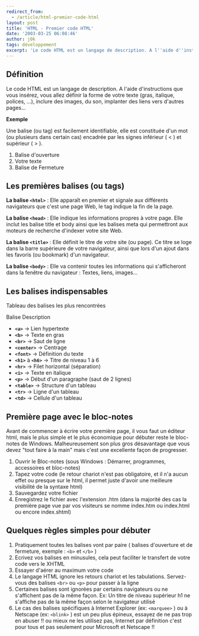 ```yaml
---
redirect_from:
  - /article/html-premier-code-html
layout: post
title: 'HTML - Premier code HTML'
date: '2003-03-25 06:08:46'
author: j0k
tags: développement
excerpt: 'Le code HTML est un langage de description. A l''aide d''instructions que vous insérez, vous allez définir la forme de votre texte (gras, italique, polices, ...), inclure des images, du son, implanter des liens vers d''autres pages...'
---
```


## **Définition**
Le code HTML est un langage de description. A l'aide d'instructions que vous insérez, vous allez définir la forme de votre texte (gras, italique, polices, ...), inclure des images, du son, implanter des liens vers d'autres pages...

  **Exemple**

 Une balise (ou tag) est facilement identifiable, elle est constituée d'un mot (ou plusieurs dans certain cas) encadrée par les signes inférieur ( < ) et supérieur ( > ).


 1. Balise d'ouverture
 2. Votre texte
 3. Balise de Fermeture

## **Les premières balises (ou tags)**

 **La balise `<html>`** : Elle apparaît en premier et signale aux différents navigateurs que c'est une page Web, le tag </html> indique la fin de la page.

  **La balise `<head>`** : Elle indique les informations propres à votre page. Elle inclut les balise title et body ainsi que les balises meta qui permettront aux moteurs de recherche d'indexer votre site Web.

  **La balise `<title>`** : Elle définit le titre de votre site (ou page). Ce titre se loge dans la barre supérieure de votre navigateur, ainsi que lors d'un ajout dans les favoris (ou bookmark) d'un navigateur.

  **La balise `<body>`** : Elle va contenir toutes les informations qui s'afficheront dans la fenêtre du navigateur : Textes, liens, images...

## **Les balises indispensables**

 Tableau des balises les plus rencontrées

  Balise Description

 - **`<a>`** -> Lien hypertexte
 - **`<b>`** -> Texte en gras
 - **`<br>`** -> Saut de ligne
 - **`<center>`** -> Centrage
 - **`<font>`** -> Définition du texte
 - **`<h1>`** à **`<h6>`** -> Titre de niveau 1 à 6
 - **`<hr>`** -> Filet horizontal (séparation)
 - **`<i>`** -> Texte en italique
 - **`<p>`** -> Début d'un paragraphe (saut de 2 lignes)
 - **`<table>`** -> Structure d'un tableau
 - **`<tr>`** -> Ligne d'un tableau
 - **`<td>`** -> Cellule d'un tableau

## **Première page avec le bloc-notes**

 Avant de commencer à écrire votre première page, il vous faut un éditeur html, mais le plus simple et le plus économique pour débuter reste le bloc-notes de Windows. Malheureusement son plus gros désavantage que vous devez "tout faire à la main" mais c'est une excellente façon de progresser.

 1. Ouvrir le Bloc-notes
 (sous Windows : Démarrer, programmes, accessoires et bloc-notes)
 2. Tapez votre code (le retour chariot n'est pas obligatoire, et il n'a aucun effet ou presque sur le html, il permet juste d'avoir une meilleure visibilité de la syntaxe html)
 3. Sauvegardez votre fichier
 4. Enregistrez le fichier avec l'extension .htm (dans la majorité des cas la première page vue par vos visiteurs se nomme index.htm ou index.html ou encore index.shtml)

## **Quelques règles simples pour débuter**

 1. Pratiquement toutes les balises vont par paire ( balises d'ouverture et de fermeture, exemple : `<b>` et `</b>` )
 2. Ecrivez vos balises en minusules, cela peut faciliter le transfert de votre code vers le XHTML
 3. Essayer d'aérer au maximum votre code
 4. Le langage HTML ignore les retours chariot et les tabulations. Servez-vous des balises `<br>` ou `<p>` pour passer à la ligne
 5. Certaines balises sont ignorées par certains navigateurs ou ne s'affichent pas de la même façon. Ex: Un titre de niveau supérieur h1 ne s'affiche pas de la même façon selon le navigateur utilisé
 6. Le cas des balises spécifiques à Internet Explorer (ex: `<marquee>` ) ou à Netscape (ex: `<blink>` ) est un peu plus épineux, essayez de ne pas trop en abuser !! ou mieux ne les utilisez pas, Internet par définition c'est pour tous et pas seulement pour Microsoft et Netscape !!
